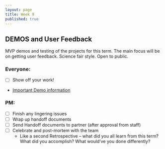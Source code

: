 ```yaml
---
layout: page
title: Week 9
published: true
---
```



## DEMOS and User Feedback

MVP demos and testing of the projects for this term. The main focus will be on getting user feedback. Science fair style. Open to public.

### Everyone:
* [ ] Show off your work!
* [Important Demo information](demos.md)

### PM:
* [ ] Finish any lingering issues
* [ ] Wrap up handoff documents
* [ ] Send Handoff documents to partner (after approval from staff)
* [ ] Celebrate and post-mortem with the team
  * Like a second Retrospective – what did you all learn from this term? What did you accomplish? What would’ve you done differently?
